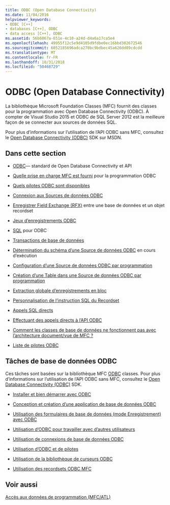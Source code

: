```yaml
---
title: ODBC (Open Database Connectivity)
ms.date: 11/04/2016
helpviewer_keywords:
- ODBC [C++]
- databases [C++], ODBC
- data access [C++], ODBC
ms.assetid: 56b6067a-651e-4c10-a24d-d4a6a17ca5e4
ms.openlocfilehash: 49955f12c5e9d4105d9fdbe0ec16bbd302672546
ms.sourcegitcommit: 6052185696adca270bc9bdbec45a626dd89cdcdd
ms.translationtype: MT
ms.contentlocale: fr-FR
ms.lasthandoff: 10/31/2018
ms.locfileid: "50468729"
---
```

# <a name="open-database-connectivity-odbc"></a>ODBC (Open Database Connectivity)

La bibliothèque Microsoft Foundation Classes (MFC) fournit des classes pour la programmation avec Open Database Connectivity (ODBC). À compter de Visual Studio 2015 et ODBC de SQL Server 2012 est la meilleure façon de se connecter aux sources de données SQL.

Pour plus d’informations sur l’utilisation de l’API ODBC sans MFC, consultez le [Open Database Connectivity (ODBC)](/previous-versions/windows/desktop/ms710252) SDK sur MSDN.


## <a name="in-this-section"></a>Dans cette section

- [ODBC](odbc-basics.md)— standard de Open Database Connectivity et API

- [Quelle prise en charge MFC est fourni](odbc-and-mfc.md) pour la programmation ODBC

- [Quels pilotes ODBC sont disponibles](odbc-driver-list.md)

- [Connexion aux Sources de données ODBC](data-source-managing-connections-odbc.md)

- [Enregistrer Field Exchange (RFX)](record-field-exchange-rfx.md) entre une base de données et un objet recordset

- [Jeux d’enregistrements ODBC](recordset-odbc.md)

- [SQL](sql.md) pour ODBC

- [Transactions de base de données](transaction-odbc.md)

- [Détermination du schéma d’une Source de données ODBC](data-source-determining-the-schema-of-the-data-source-odbc.md) en cours d’exécution

- [Configuration d’une Source de données ODBC par programmation](data-source-programmatically-configuring-an-odbc-data-source.md)

- [Création d’une Table dans une Source de données ODBC par programmation](data-source-programmatically-creating-a-table-in-an-odbc-data-source.md)

- [Extraction globale d’enregistrements en bloc](recordset-fetching-records-in-bulk-odbc.md)

- [Personnalisation de l’instruction SQL du Recordset](sql-customizing-your-recordsets-sql-statement-odbc.md)

- [Appels SQL directs](sql-making-direct-sql-calls-odbc.md)

- [Effectuant des appels directs à l’API ODBC](odbc-calling-odbc-api-functions-directly.md)

- [Comment les classes de base de données ne fonctionnent pas avec l’architecture document/vue de MFC ?](working-with-documents-and-views.md)

- [Liste de pilotes ODBC](odbc-driver-list.md)

## <a name="odbc-database-tasks"></a>Tâches de base de données ODBC

Ces tâches sont basées sur la bibliothèque MFC [ODBC](odbc-basics.md) classes. Pour plus d’informations sur l’utilisation de l’API ODBC sans MFC, consultez le [Open Database Connectivity (ODBC)](/previous-versions/windows/desktop/ms710252) SDK.

- [Installer et bien démarrer avec ODBC](installing-and-getting-started-with-odbc.md)

- [Conception et création d’une application de base de données ODBC](design-and-create-an-odbc-database-application.md)

- [Utilisation des formulaires de base de données (mode Enregistrement) avec ODBC](use-database-forms-record-views-with-odbc.md)

- [Utilisation d’ODBC pour travailler avec d’autres utilisateurs](use-odbc-to-work-with-other-users.md)

- [Utilisation de connexions de base de données ODBC](work-with-odbc-database-connections.md)

- [Utilisation d’ODBC et de pilotes](work-with-odbc-and-drivers.md)

- [Utilisation de la bibliothèque de curseurs ODBC](use-the-odbc-cursor-library.md)

- [Utilisation des recordsets ODBC MFC](use-mfc-odbc-recordsets.md)

## <a name="see-also"></a>Voir aussi

[Accès aux données de programmation (MFC/ATL)](../../data/data-access-programming-mfc-atl.md)
